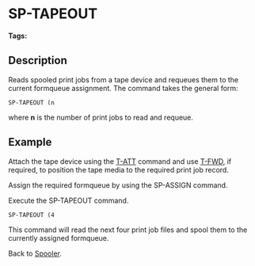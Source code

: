 # SP-TAPEOUT

<PageHeader />

**Tags:**
<badge text='spooler tape ' vertical='middle' />

## Description

Reads spooled print jobs from a tape device and requeues them to the current formqueue assignment. The command takes the general form:

```
SP-TAPEOUT (n
```

where **n** is the number of print jobs to read and requeue.

## Example

Attach the tape device using the [T-ATT](./../../tape/t-att/README.md) command and use [T-FWD](./../../tape/t-fwd), if required, to position the tape media to the required print job record.

Assign the required formqueue by using the SP-ASSIGN command.

Execute the SP-TAPEOUT command.

```
SP-TAPEOUT (4
```

This command will read the next four print job files and spool them to the currently assigned formqueue.

Back to [Spooler](./../jbase-spooler).

<PageFooter />
